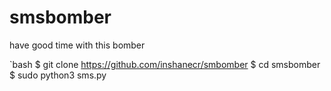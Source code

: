 # smsbomber


have good time with this bomber

`bash
$ git clone https://github.com/inshanecr/smbomber
$ cd smsbomber
$ sudo python3 sms.py
```
